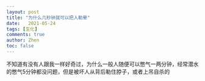 ```yaml
---
layout: post
title: "为什么几秒钟就可以把人勒晕"
date:   2021-05-24
tags: [生化]
comments: true
author: Zhen
toc: false
---
```

不知道有没有人跟我一样好奇过，为什么一般人随便可以憋气一两分钟，经常潜水的憋气5分钟都没问题，但是被坏人从背后勒住脖子，或者上吊自杀的
<!--stackedit_data:
eyJoaXN0b3J5IjpbMTIzMDIwODQxMSwtNjExNjMyNzY2XX0=
-->